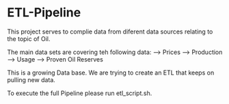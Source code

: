 # ETL-Pipeline

This project serves to complie data from diferent data sources relating to the topic of Oil.

The main data sets are covering teh following data:
 --> Prices
 --> Production
 --> Usage
 --> Proven Oil Reserves
 
 This is a growing Data base. We are trying to create an ETL that keeps on pulling new data.

 To execute the full Pipeline please run etl_script.sh.
 
 
